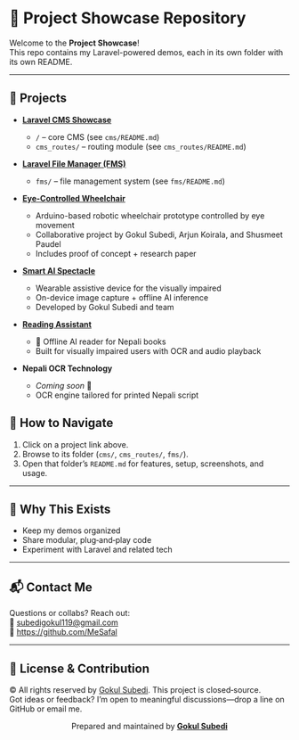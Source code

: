 # 🚀 Project Showcase Repository

Welcome to the **Project Showcase**!  
This repo contains my Laravel-powered demos, each in its own folder with its own README.

---

## 📂 Projects

- **[Laravel CMS Showcase](https://github.com/MeSafal/laravel_cms)**  
  - `/` – core CMS (see `cms/README.md`)  
  - `cms_routes/` – routing module (see `cms_routes/README.md`)  

- **[Laravel File Manager (FMS)](https://github.com/MeSafal/laravel_filemanager)**  
  - `fms/` – file management system (see `fms/README.md`)  

- **[Eye-Controlled Wheelchair](https://github.com/MeSafal/eyeControlledWheelchair)**  
  - Arduino-based robotic wheelchair prototype controlled by eye movement  
  - Collaborative project by Gokul Subedi, Arjun Koirala, and Shusmeet Paudel  
  - Includes proof of concept + research paper  

- **[Smart AI Spectacle](https://github.com/MeSafal/smartAISpectacle)**  
  - Wearable assistive device for the visually impaired  
  - On-device image capture + offline AI inference  
  - Developed by Gokul Subedi and team  

- **[Reading Assistant](https://github.com/MeSafal/readingAssistant)**  
  - 📘 Offline AI reader for Nepali books  
  - Built for visually impaired users with OCR and audio playback  

- **Nepali OCR Technology**  
  - *Coming soon* 👀  
  - OCR engine tailored for printed Nepali script


## 📌 How to Navigate

1. Click on a project link above.  
2. Browse to its folder (`cms/`, `cms_routes/`, `fms/`).  
3. Open that folder’s `README.md` for features, setup, screenshots, and usage.  

---

## 🧠 Why This Exists

- Keep my demos organized  
- Share modular, plug‑and‑play code  
- Experiment with Laravel and related tech  

---

## 📬 Contact Me

Questions or collabs? Reach out:  
📧 subedigokul119@gmail.com  
🔗 https://github.com/MeSafal  

---

## 🤝 License & Contribution

© All rights reserved by [Gokul Subedi](https://github.com/mesafal). This project is closed‑source.  
Got ideas or feedback? I’m open to meaningful discussions—drop a line on GitHub or email me.

<sub><p align="center">Prepared and maintained by <a href="https://github.com/MeSafal"><strong>Gokul Subedi</strong></a></p></sub>
